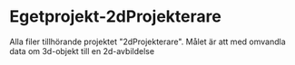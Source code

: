 # Egetprojekt-2dProjekterare
Alla filer tillhörande projektet "2dProjekterare".
Målet är att med omvandla data om 3d-objekt till en 2d-avbildelse
